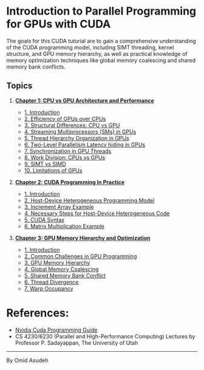 # Introduction to Parallel Programming for GPUs with CUDA
The goals for this CUDA tutorial are to gain a comprehensive understanding of the CUDA programming model, including SIMT threading, kernel structure, and GPU memory hierarchy, as well as practical knowledge of memory optimization techniques like global memory coalescing and shared memory bank conflicts.

## Topics
1. **[Chapter 1: CPU vs GPU Architecture and Performance](/CUDA%20Programming%20Model/Chapter%201:%20CPU%20vs%20GPU%20Architecture%20and%20Performance/1.introduction.md)**
   - [1. Introduction](/CUDA%20Programming%20Model/Chapter%201:%20CPU%20vs%20GPU%20Architecture%20and%20Performance/1.introduction.md)
   - [2. Efficiency of GPUs over CPUs](/CUDA%20Programming%20Model/Chapter%201:%20CPU%20vs%20GPU%20Architecture%20and%20Performance/2.efficiency.md)
   - [3. Structural Differences: CPU vs GPU](/CUDA%20Programming%20Model/Chapter%201:%20CPU%20vs%20GPU%20Architecture%20and%20Performance/3.structural_differences.md)
   - [4. Streaming Multiprocessors (SMs) in GPUs](/CUDA%20Programming%20Model/Chapter%201:%20CPU%20vs%20GPU%20Architecture%20and%20Performance/4.streaming_multiprocessors.md)
   - [5. Thread Hierarchy Organization in GPUs](/CUDA%20Programming%20Model/Chapter%201:%20CPU%20vs%20GPU%20Architecture%20and%20Performance/5.GPU_Thread_Hierarchy-DataParalellModel.md)
   - [6. Two-Level Parallelism Latency hiding in GPUs](/CUDA%20Programming%20Model/Chapter%201:%20CPU%20vs%20GPU%20Architecture%20and%20Performance/6.two_level_parallelism.md)
   - [7. Synchronization in GPU Threads](/CUDA%20Programming%20Model/Chapter%201:%20CPU%20vs%20GPU%20Architecture%20and%20Performance/7.synchronization.md)
   - [8. Work Division: CPUs vs GPUs](/CUDA%20Programming%20Model/Chapter%201:%20CPU%20vs%20GPU%20Architecture%20and%20Performance/8.work_division.md)
   - [9. SIMT vs SIMD](/CUDA%20Programming%20Model/Chapter%201:%20CPU%20vs%20GPU%20Architecture%20and%20Performance/9.simt_vs_simd.md)
   - [10. Limitations of GPUs](/CUDA%20Programming%20Model/Chapter%201:%20CPU%20vs%20GPU%20Architecture%20and%20Performance/10.limitations_of_gpus.md)

2. **[Chapter 2: CUDA Programming In Practice](/CUDA%20Programming%20Model/Chapter%202:%20CUDA%20Programming%20In%20Practice/1.introduction.md)**
   - [1. Introduction](/CUDA%20Programming%20Model/Chapter%202:%20CUDA%20Programming%20In%20Practice/1.introduction.md)
   - [2. Host-Device Heterogeneous Programming Model](/CUDA%20Programming%20Model/Chapter%202:%20CUDA%20Programming%20In%20Practice/2.Host-Device-Model.md)
   - [3. Increment Array Example](/CUDA%20Programming%20Model/Chapter%202:%20CUDA%20Programming%20In%20Practice/3.incrementArrayExp.md)
   - [4. Necessary Steps for Host-Device Heterogeneous Code](/CUDA%20Programming%20Model/Chapter%202:%20CUDA%20Programming%20In%20Practice/4.steps_Host_Device_Code.md)
   - [5. CUDA Syntax](/CUDA%20Programming%20Model/Chapter%202:%20CUDA%20Programming%20In%20Practice/5.cuda_syntax.md)
   - [6. Matrix Multiplication Example](/CUDA%20Programming%20Model/Chapter%202:%20CUDA%20Programming%20In%20Practice/6.matmul.md)

3. **[Chapter 3: GPU Memory Hierarchy and Optimization](/CUDA%20Programming%20Model/Chapter%203:/1.introduction.md)**
   - [1. Introduction](/CUDA%20Programming%20Model/Chapter%203:/1.introduction.md)
   - [2. Common Challenges in GPU Programming](/CUDA%20Programming%20Model/Chapter%203:/2.common-challenges.md)
   - [3. GPU Memory Hierarchy](/CUDA%20Programming%20Model/Chapter%203:/2.common-challenges.md)
   - [4. Global Memory Coalescing](/CUDA%20Programming%20Model/Chapter%203:/4.global-memory-coalescing.md)
   - [5. Shared Memory Bank Conflict](/CUDA%20Programming%20Model/Chapter%203:/5.share-memory-bank-conflict.md)
   - [6. Thread Divergence](/CUDA%20Programming%20Model/Chapter%203:/6.thread-divergence.md)
   - [7. Warp Occupancy](/CUDA%20Programming%20Model/Chapter%203:/7.occupancy.md)



# References:
- [Nvidia Cuda Programming Guide](https://docs.nvidia.com/cuda/cuda-c-programming-guide)
- CS 4230/6230 (Parallel and High-Performance Computing) Lectures by Professor P. Sadayappan, The University of Utah

---
By Omid Asudeh